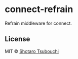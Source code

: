 # connect-refrain

Refrain middleware for connect.


## License

MIT © [Shotaro Tsubouchi](https://github.com/shootaroo)
